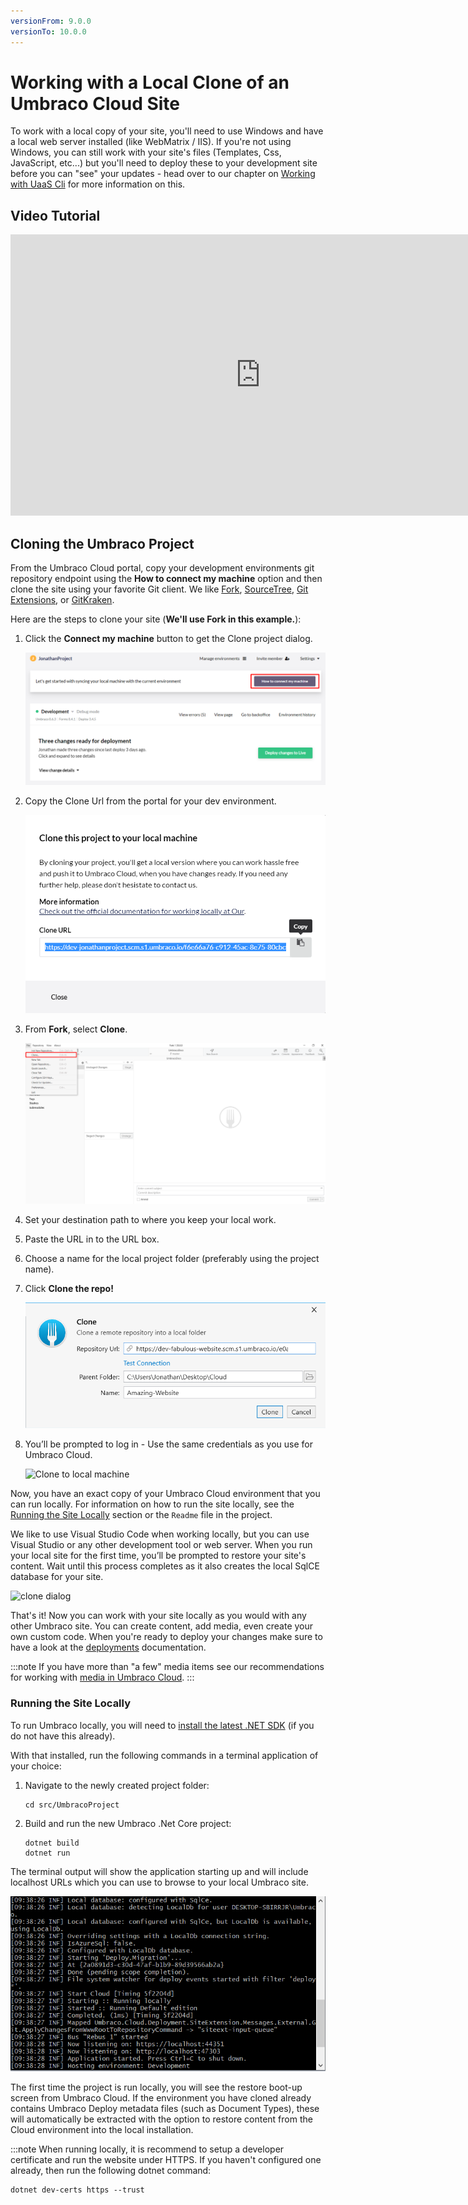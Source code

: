 ```yaml
---
versionFrom: 9.0.0
versionTo: 10.0.0
---
```


# Working with a Local Clone of an Umbraco Cloud Site

To work with a local copy of your site, you'll need to use Windows and have a local web server installed (like WebMatrix / IIS). If you're not using Windows, you can still work with your site's files (Templates, Css, JavaScript, etc...) but you'll need to deploy these to your development site before you can "see" your updates - head over to our chapter on [Working with UaaS Cli](../Working-With-UaaS-Cli/) for more information on this.

## Video Tutorial

<iframe width="800" height="450" src="https://www.youtube.com/embed/e3spd6Nqrf8?rel=0" frameborder="0" allow="accelerometer; autoplay; encrypted-media; gyroscope; picture-in-picture" allowfullscreen></iframe>

## Cloning the Umbraco Project

From the Umbraco Cloud portal, copy your development environments git repository endpoint using the **How to connect my machine** option and then clone the site using your favorite Git client. We like [Fork](https://git-fork.com/), [SourceTree](https://www.sourcetreeapp.com/), [Git Extensions](https://gitextensions.github.io), or [GitKraken](https://www.gitkraken.com/).

Here are the steps to clone your site (**We'll use Fork in this example.**):

1. Click the **Connect my machine** button to get the Clone project dialog.

    ![Connect my machine](images/connect-my-machine.png)

2. Copy the Clone Url from the portal for your dev environment.

    ![clone dialog](images/connect-my-machine-2.png)

3. From **Fork**, select **Clone**.

    ![Fork Clone UI](images/Fork-Clone.png)

4. Set your destination path to where you keep your local work.
5. Paste the URL in to the URL box.
6. Choose a name for the local project folder (preferably using the project name).
7. Click **Clone the repo!**

    ![Fork Clone UI](images/Fork-clone-2.png)
8. You’ll be prompted to log in - Use the same credentials as you use for Umbraco Cloud.

    ![Clone to local machine](images/clone-to-local.gif)

Now, you have an exact copy of your Umbraco Cloud environment that you can run locally. For information on how to run the site locally, see the [Running the Site Locally](#running-the-site-locally) section or the `Readme` file in the project.  

We like to use Visual Studio Code when working locally, but you can use Visual Studio or any other development tool or web server. When you run your local site for the first time, you’ll be prompted to restore your site's content. Wait until this process completes as it also creates the local SqlCE database for your site.

![clone dialog](images/restorecontent.jpg)

That's it! Now you can work with your site locally as you would with any other Umbraco site. You can create content, add media, even create your own custom code. When you're ready to deploy your changes make sure to have a look at the [deployments](../../Deployment/) documentation.

:::note
If you have more than "a few" media items see our recommendations for working with [media in Umbraco Cloud](../Media/).
:::

### Running the Site Locally

To run Umbraco locally, you will need to [install the latest .NET SDK](https://dotnet.microsoft.com/download) (if you do not have this already).

With that installed, run the following commands in a terminal application of your choice:

1. Navigate to the newly created project folder:

    ```cli
    cd src/UmbracoProject
    ```

2. Build and run the new Umbraco .Net Core project:

    ```cli
    dotnet build
    dotnet run
    ```

The terminal output will show the application starting up and will include localhost URLs which you can use to browse to your local Umbraco site.

![Terminal Output](images/terminal-output.png)

The first time the project is run locally, you will see the restore boot-up screen from Umbraco Cloud. If the environment you have cloned already contains Umbraco Deploy metadata files (such as Document Types), these will automatically be extracted with the option to restore content from the Cloud environment into the local installation.

:::note
When running locally, it is recommend to setup a developer certificate and run the website under HTTPS. If you haven't configured one already, then run the following dotnet command:

```cli
dotnet dev-certs https --trust
```
